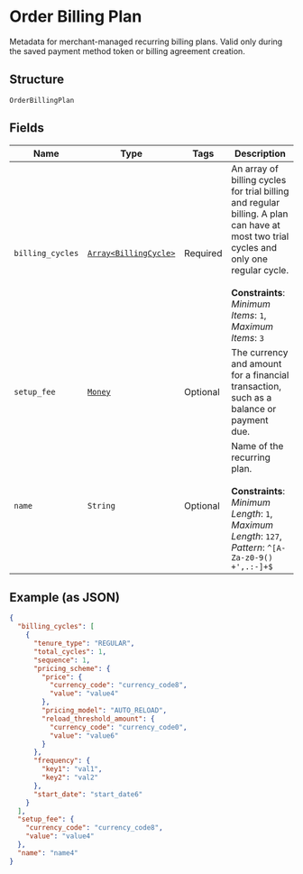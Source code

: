 
# Order Billing Plan

Metadata for merchant-managed recurring billing plans. Valid only during the saved payment method token or billing agreement creation.

## Structure

`OrderBillingPlan`

## Fields

| Name | Type | Tags | Description |
|  --- | --- | --- | --- |
| `billing_cycles` | [`Array<BillingCycle>`](../../doc/models/billing-cycle.md) | Required | An array of billing cycles for trial billing and regular billing. A plan can have at most two trial cycles and only one regular cycle.<br><br>**Constraints**: *Minimum Items*: `1`, *Maximum Items*: `3` |
| `setup_fee` | [`Money`](../../doc/models/money.md) | Optional | The currency and amount for a financial transaction, such as a balance or payment due. |
| `name` | `String` | Optional | Name of the recurring plan.<br><br>**Constraints**: *Minimum Length*: `1`, *Maximum Length*: `127`, *Pattern*: `^[A-Za-z0-9() +',.:-]+$` |

## Example (as JSON)

```json
{
  "billing_cycles": [
    {
      "tenure_type": "REGULAR",
      "total_cycles": 1,
      "sequence": 1,
      "pricing_scheme": {
        "price": {
          "currency_code": "currency_code8",
          "value": "value4"
        },
        "pricing_model": "AUTO_RELOAD",
        "reload_threshold_amount": {
          "currency_code": "currency_code0",
          "value": "value6"
        }
      },
      "frequency": {
        "key1": "val1",
        "key2": "val2"
      },
      "start_date": "start_date6"
    }
  ],
  "setup_fee": {
    "currency_code": "currency_code8",
    "value": "value4"
  },
  "name": "name4"
}
```


